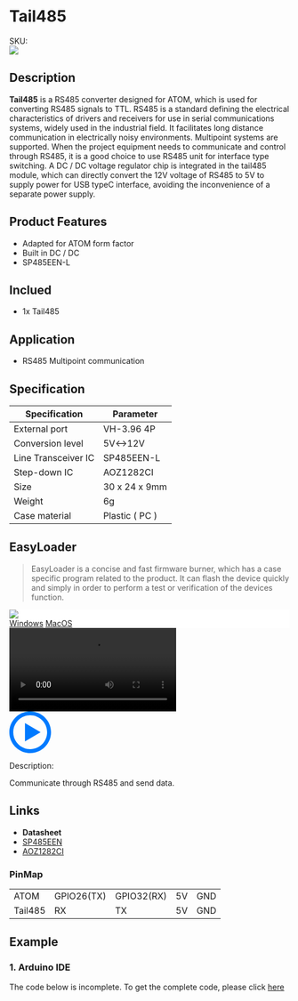 # Tail485

<div class="badge badge-pill badge-primary product_sku_tag">SKU:</div>

<div class="product_pic"><img src="assets/img/product_pics/atom_base/Tail485/Tail485.webp"></div>

## Description

**Tail485** is a RS485 converter designed for ATOM, which is used for converting RS485 signals to TTL. RS485 is a standard defining the electrical characteristics of drivers and receivers for use in serial communications systems, widely used in the industrial field. It facilitates long distance communication in electrically noisy environments.  Multipoint systems are supported. When the project equipment needs to communicate and control through RS485, it is a good choice to use RS485 unit for interface type switching. A DC / DC voltage regulator chip is integrated in the tail485 module, which can directly convert the 12V voltage of RS485 to 5V to supply power for USB typeC interface, avoiding the inconvenience of a separate power supply.

## Product Features

- Adapted for ATOM form factor
- Built in DC / DC
- SP485EEN-L 

## Inclued

- 1x Tail485

## Application

- RS485 Multipoint communication

## Specification

<table class="table-1">
    <thead>
    <tr>
        <th>Specification</th>
        <th>Parameter</th>
    </tr>
    </thead>
    <tbody>
        <tr>
            <td>External port</td>
            <td>VH-3.96 4P</td>
        </tr>
        <tr>
            <td>Conversion level</td>
            <td>5V<->12V</td>
        </tr>
        <tr>
            <td>Line Transceiver IC</td>
            <td>SP485EEN-L</td>
        </tr>
        <tr>
            <td>Step-down IC</td>
            <td>AOZ1282CI</td>
        </tr>
        <tr>
            <td>Size</td>
            <td>30 x 24 x 9mm</td>
        </tr>
        <tr>
            <td>Weight</td>
            <td>6g</td>
        </tr>
        <tr>
            <td>Case material</td>
            <td>Plastic ( PC )</td>
        </tr>
     </tbody>
</table>

## EasyLoader

>EasyLoader is a concise and fast firmware burner, which has a case specific program related to the product. It can flash the device quickly and simply in order to perform a test or verification of the devices function.

<div class="easyloader-box">
    <div style="background-color:white;">
        <div><img src="https://m5stack.oss-cn-shenzhen.aliyuncs.com/image/easyloader_intro.webp"></div>
        <div class="easyloader-btn">
            <a href="https://m5stack.oss-cn-shenzhen.aliyuncs.com/EasyLoader/Windows/MODULE/EasyLoader_COMMU_MODULE.exe">Windows</a>
            <a href="https://m5stack.oss-cn-shenzhen.aliyuncs.com/EasyLoader/MacOS/MODULE/EasyLoader_COMMU_MODULE.dmg">MacOS</a>
            <!-- <a>Linux</a>
            <a>MacOS</a> -->
        </div>
    </div>
    <div>
        <video id="example_video" controls>
            <source src="https://m5stack.oss-cn-shenzhen.aliyuncs.com/video/Product_example_video/Module/COMMU.mp4" type="video/mp4">
        </video>
        <div class="easyloader-mask">
        <a>
            <svg id="play-btn" t="1583228776634" class="icon" viewBox="0 0 1024 1024" version="1.1" xmlns="http://www.w3.org/2000/svg" p-id="4152" width="75" height="75"><path d="M512 0C229.216 0 0 229.216 0 512s229.216 512 512 512 512-229.216 512-512S794.784 0 512 0z m0 928C282.24 928 96 741.76 96 512S282.24 96 512 96s416 186.24 416 416-186.24 416-416 416zM384 288l384 224-384 224z" p-id="4153" fill="#007aff"></path></svg></a>
            <p>Description:</p>
            <p>Communicate through RS485 and send data.</p>
        </div>
    </div>
</div>

## Links

-  **Datasheet** 
  - [SP485EEN](https://m5stack.oss-cn-shenzhen.aliyuncs.com/resource/docs/datasheet/hat/SP485EEN_en.pdf)
  - [AOZ1282CI](https://m5stack.oss-cn-shenzhen.aliyuncs.com/resource/docs/datasheet/atombase/tail485/AOZ1282CI-datasheet.pdf)

### PinMap

<table>
 <tr><td>ATOM</td><td>GPIO26(TX)</td><td>GPIO32(RX)</td><td>5V</td><td>GND</td></tr>
 <tr><td>Tail485</td><td>RX</td><td>TX</td><td>5V</td><td>GND</td></tr>
</table>


## Example

### 1. Arduino IDE

The code below is incomplete. To get the complete code, please click [here](https://github.com/m5stack/M5-ProductExampleCodes/tree/master/AtomBase/Tail485)



<script>

   var purchase_link = 'https://m5stack.com/collections/all/products/tail485';

   anchor_search(purchase_link);
   scrollFunc();

</script>
